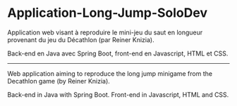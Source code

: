 # Application-Long-Jump-SoloDev
 Application web visant à reproduire le mini-jeu du saut en longueur provenant du jeu du Décathlon (par Reiner Knizia). 
 
 Back-end en Java avec Spring Boot, front-end en Javascript, HTML et CSS.
 
--------------------------------------------------------------------------------------

Web application aiming to reproduce the long jump minigame from the Decathlon game (by Reiner Knizia).

Back-end in Java with Spring Boot. Front-end in Javascript, HTML and CSS.
